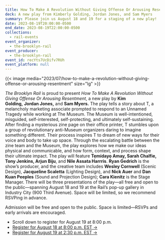 ```yaml
---
title: How To Make A Revolution Without Giving Offense Or Arousing Resentment
deck: A new play from Kimberly Golding, Jordan Jones, and Sam Myers
summary: Please join us August 18 and 19 for a staging of a new play!
date: 2023-08-19T20:00:00-0500
end_date: 2023-08-19T22:00:00-0500
collections:
  - rail-events
event_organizer:
  - the-brooklyn-rail
event_producer:
  - the-brooklyn-rail
event_id: recYts7UcDifv7RUh
event_platform: null
---
```

{{< image media="2023/07/how-to-make-a-revolution-without-giving-offense-or-arousing-resentment" size="lg" >}}

*The Brooklyn Rail* is proud to present *How To Make A Revolution Without Giving Offense Or Arousing Resentment*, a new play by **Kim Golding,** **Jordan Jones,** and **Sam Myers.** The play tells a story about T, a melancholy marketing associate prompted to respond to an Unnamed Tragedy while working at The Museum. The Museum is well-intentioned, misguided, self-interested, self-protecting, and ultimately self-sustaining. After finding a mysterious zine page on their office printer, T stumbles upon a group of revolutionary anti-Museum organizers daring to imagine something different. Their process inspires T to dream of new ways for their voice and body to take up space. Through the escalating battle between the zine team and the Museum, the play explores how we make our ideas physical and communicable, and how form, context, and process shape their ultimate impact. The play will feature **Tẹmídayọ Amay, Sarah Chalfie, Tony Jenkins, Arjun Biju**, and **Nile Assata Harrris**. **Ryan Gedrich** is the show’s producer, and the creative team includes **Wesley Cornwell** (Scenic Design), **Jacqueline Scaletta** (Lighting Design), and **Nick Auer** and **Dan Kuan Peeples** (Sound and Projection Design); **Cara Kienitz** is the Stage Manager. There will be three presentations of the play—all free and open to the public—spanning August 18 and 19 at the Rail’s pop-up gallery in Industry City (900 Third Avenue). Space will be limited, so we recommend RSVPing in advance.

Admission will be free and open to the public. Space is limited—RSVPs and early arrivals are encouraged.

* Scroll down to register for August 19 at 8:00 p.m.
* [R﻿egister for August 18 at 8:00 p.m. EST →](https://brooklynrail.org/events/2023/08/18/how-to-make-a-revolution-without-giving-offense-or-arousing-resentment/)
* [R﻿egister for August 19 at 2:30 p.m. EST →](https://brooklynrail.org/events/2023/08/19/how-to-make-a-revolution-without-giving-offense-or-arousing-resentment-1/)